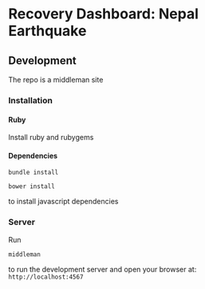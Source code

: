 # Recovery Dashboard: Nepal Earthquake


## Development
The repo is a middleman site
### Installation

#### Ruby
Install ruby and rubygems

#### Dependencies
```shell
bundle install
```
```shell
bower install
```
to install javascript dependencies

### Server
Run
```shell
middleman
```
to run the development server and open your browser at: `http://localhost:4567`
